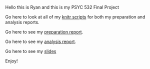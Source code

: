 Hello this is Ryan and this is my PSYC 532 Final Project

Go here to look at all of my [knitr scripts](./reports/data_preparation/hrs_final/hrs_final.R) for both my preparation and analysis reports.

Go here to see my [preparation report](./reports/data_preparation/hrs_final/hrs_final_annotated.html).

Go here to see my [analysis report](./reports/data_analysis/hrs/final_hrs.html).

Go here to see my [slides](./reports/presentation_slides/final_slides.html)

Enjoy!
